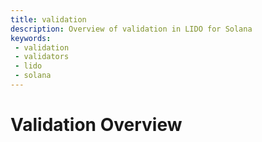 ```yaml
---
title: validation
description: Overview of validation in LIDO for Solana
keywords:
 - validation
 - validators
 - lido
 - solana
---
```


# Validation Overview

